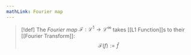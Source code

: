 ```yaml
---
mathLink: Fourier map
---
```

>[!def]
>The *Fourier map* $\mathcal{F}:\mathcal{L}^{1}\rightarrow \mathcal{L}^{\infty}$ takes [[L1 Function]]s to their [[Fourier Transform]]: $$\mathcal{F}(f):=\widehat f$$
